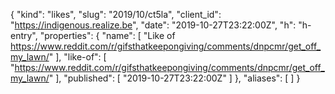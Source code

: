 {
  "kind": "likes",
  "slug": "2019/10/ct5la",
  "client_id": "https://indigenous.realize.be",
  "date": "2019-10-27T23:22:00Z",
  "h": "h-entry",
  "properties": {
    "name": [
      "Like of https://www.reddit.com/r/gifsthatkeepongiving/comments/dnpcmr/get_off_my_lawn/"
    ],
    "like-of": [
      "https://www.reddit.com/r/gifsthatkeepongiving/comments/dnpcmr/get_off_my_lawn/"
    ],
    "published": [
      "2019-10-27T23:22:00Z"
    ]
  },
  "aliases": [
  ]
}
